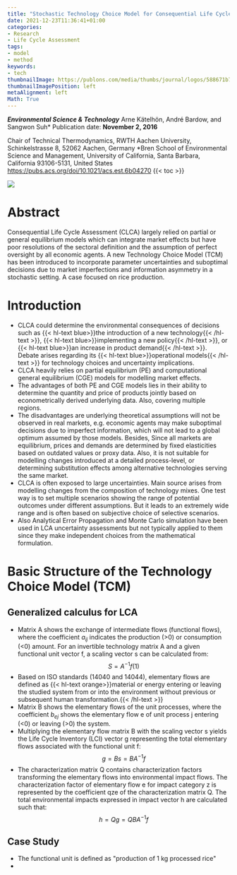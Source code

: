 ```yaml
---
title: "Stochastic Technology Choice Model for Consequential Life Cycle Assessment"
date: 2021-12-23T11:36:41+01:00
categories:
- Research
- Life Cycle Assessment
tags:
- model
- method
keywords:
- tech
thumbnailImage: https://publons.com/media/thumbs/journal/logos/588671b7-6994-4446-9df3-432dbd9cb13c.png.200x200_q95_detail_letterbox_upscale.png
thumbnailImagePosition: left
metaAlignment: left
Math: True
---
```

***Environmental Science & Technology***
Arne Kätelhön, André Bardow, and Sangwon Suh*
Publication date: **November 2, 2016**
<!--more-->
Chair of Technical Thermodynamics, RWTH Aachen University, Schinkelstrasse 8, 52062 Aachen, Germany
*Bren School of Environmental Science and Management, University of California, Santa Barbara, California 93106-5131, United States
https://pubs.acs.org/doi/10.1021/acs.est.6b04270
{{< toc >}}

![](https://pubs.acs.org/na101/home/literatum/publisher/achs/journals/content/esthag/2016/esthag.2016.50.issue-23/acs.est.6b04270/20161201/images/large/es-2016-042708_0006.jpeg)

# Abstract

Consequential Life Cycle Assessment (CLCA) largely relied on partial or general equilibrium models which can integrate market effects but have poor resolutions of the sectoral definition and the assumption of perfect oversight by all economic agents. A new Technology Choice Model (TCM) has been introduced to incorporate parameter uncertainties and suboptimal decisions due to market imperfections and information asymmetry in a stochastic setting. A case focused on rice production.

# Introduction

* CLCA could determine the environmental consequences of decisions such as {{< hl-text blue>}}the introduction of a new technology{{< /hl-text >}}, {{< hl-text blue>}}implementing a new policy{{< /hl-text >}}, or {{< hl-text blue>}}an increase in product demand{{< /hl-text >}}. Debate arises regarding its {{< hl-text blue>}}operational models{{< /hl-text >}} for technology choices and uncertainty implications.
* CLCA heavily relies on partial equilibrium (PE) and computational general equilibrium (CGE) models for modelling market effects.
* The advantages of both PE and CGE models lies in their ability to determine the quantity and price of products jointly based on econometrically derived underlying data. Also, covering multiple regions.
* The disadvantages are underlying theoretical assumptions will not be observed in real markets, e.g. economic agents may make suboptimal decisions due to imperfect information, which will not lead to a global optimum assumed by those models. Besides, Since all markets are equilibrium, prices and demands are determined by fixed elasticities based on outdated values or proxy data. Also, it is not suitable for modelling changes introduced at a detailed process-level, or determining substitution effects among alternative technologies serving the same market.
* CLCA is often exposed to large uncertainties. Main source arises from modelling changes from the composition of technology mixes. One test way is to set multiple scenarios showing the range of potential outcomes under different assumptions. But it leads to an extremely wide range and is often based on subjective choice of selective scenarios.
* Also Analytical Error Propagation and Monte Carlo simulation have been used in LCA uncertainty assessments but not typically applied to them since they make independent choices from the mathematical formulation.

# Basic Structure of the Technology Choice Model (TCM)

## Generalized calculus for LCA

* Matrix A shows the exchange of intermediate flows (functional flows), where the coefficient $a_{ij}$ indicates the production (>0) or consumption (<0) amount. For an invertible technology matrix A and a given functional unit vector f, a scaling vector s can be calculated from:
$$S = A^{-1}f(1)$$
* Based on ISO standards (14040 and 14044), elementary flows are defined as {{< hl-text orange>}}material or energy entering or leaving the studied system from or into the environment without previous or subsequent human transformation.{{< /hl-text >}}
* Matrix B shows the elementary flows of the unit processes, where the coefficient $b_{ej}$ shows the elementary flow e of unit process j entering (<0) or leaving (>0) the system.
* Multiplying the elementary flow matrix B with the scaling vector s yields the Life Cycle Inventory (LCI) vector g representing the total elementary flows associated with the functional unit f:
$$g = Bs = BA^{-1}f$$
* The characterization matrix Q contains characterization factors transforming the elementary flows into environmental impact flows. The characterization factor of elementary flow e for impact category z is represented by the coefficient qze of the characterization matrix Q. The total environmental impacts expressed in impact vector h are calculated such that:
$$h = Qg = QBA^{-1}f$$

## Case Study
* The functional unit is defined as "production of 1 kg processed rice"
*

